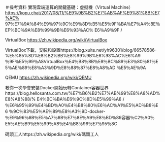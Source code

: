 ＃操考資料
實現雲端運算的關鍵基礎：虛擬機（Virtual Machine）https://kopu.chat/2017/08/11/%E9%9B%B2%E7%AB%AF%E9%81%8B%E7%AE% 97％E7％9A％84％E9％97％9C％E9％8D％B5％E5％9F％BA％E7％A4％8E％EF％BC％9A％E8％99％9B％E6％93％AC％ E6％A9％9F /

VirtualBox https://zh.wikipedia.org/wiki/VirtualBox

VirtualBox下載，安裝和設置https://blog.xuite.net/yh96301/blog/66578586-%E5%85%8D%E8%B2%BB%E8%99%9B%E6%93%AC%E6%A9 ％9F％E5％99％A8VirtualBox％E4％B8％8B％E8％BC％89％E3％80％81％E5％AE％89％E8％A3％9D％E8％88％87％E8％A8％AD ％E5％AE％9A

QEMU https://zh.wikipedia.org/wiki/QEMU

教你一次學會安裝Docker開始玩轉Container容器世界https://blog.hellosanta.com.tw/%E7%B6%B2%E7%AB%99%E8%A8%AD%E8%A8%88/% E4％BC％BA％E6％9C％8D％E5％99％A8 /％E6％95％99％E4％BD％A0％E4％B8％80％E6％AC％A1％E5％AD％B8％E6 ％9C％83％E5％AE％89％E8％A3％9D-docker-％E9％96％8B％E5％A7％8B％E7％8E％A9％E8％BD％89容器％C2％A0％ E5％AE％B9％E5％99％A8％E4％B8％96％E7％95％8C

碼頭工人https://zh.wikipedia.org/wiki/碼頭工人

